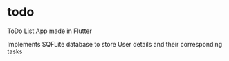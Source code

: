 # todo
 ToDo List App made in Flutter

 Implements SQFLite database to store User details and their corresponding tasks
